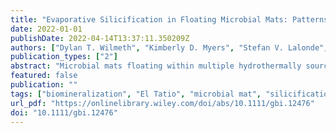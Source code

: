 ```yaml
---
title: "Evaporative Silicification in Floating Microbial Mats: Patterns of Oxygen Production and Preservation Potential in Silica-Undersaturated Streams, El Tatio, Chile"
date: 2022-01-01
publishDate: 2022-04-14T13:37:11.350209Z
authors: ["Dylan T. Wilmeth", "Kimberly D. Myers", "Stefan V. Lalonde", "Kaarel Mänd", "Kurt O. Konhauser", "Prisca Grandin", "Mark A. van Zuilen"]
publication_types: ["2"]
abstract: "Microbial mats floating within multiple hydrothermally sourced streams in El Tatio, Chile, frequently exhibit brittle siliceous crusts ( 1 mm thick) above the air–water interface. The partially silicified mats contain a diverse assemblage of microbial clades and metabolisms, including cyanobacteria performing oxygenic photosynthesis. Surficial crusts are composed of several amorphous silica layers containing well-preserved filaments (most likely cyanobacteria) and other cellular textures overlying EPS-rich unsilicified mats. Environmental logs, silica crust distribution, and microbial preservation patterns provide evidence for crust formation via repeated cycles of evaporation and silica precipitation. Within the mats, in situ microelectrode profiling reveals that daytime oxygen concentrations and pH values are diminished beneath silica crusts compared with adjacent unencrusted communities, indicating localized inhibition of oxygenic photosynthesis due to light attenuation. As a result, aqueous conditions under encrusted mats have a higher saturation state with regard to amorphous silica compared with adjacent, more active mats where high pH increases silica solubility, likely forming a modest feedback loop between diminished photosynthesis and crust precipitation. However, no fully lithified sinters are associated with floating encrusted mats in El Tatio streams, as both subaqueous and subaerial silica precipitation are limited by undersaturated, low-SiO2 ($<$150 ppm) stream waters. By contrast, well-cemented sinters can form by evaporation in silica-undersaturated solutions above 200 ppm SiO2. Floating mats in El Tatio therefore represent a specific sinter preservation window, where evaporation in silica-undersaturated microbial mats produces crusts, which preserve cells and affect mat chemistry, but low-silica concentrations prevent the formation of lasting sinter deposits. Patterns of silica precipitation in El Tatio microbial communities show that the preservation potential of silicifying mats in the rock record is strongly dependent on aqueous silica concentrations."
featured: false
publication: ""
tags: ["biomineralization", "El Tatio", "microbial mat", "silicification", "sinter"]
url_pdf: "https://onlinelibrary.wiley.com/doi/abs/10.1111/gbi.12476"
doi: "10.1111/gbi.12476"
---
```


